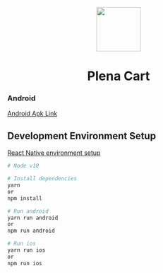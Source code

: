 <p align="center">
  <a>
    <img width="100px" src="https://iili.io/JnVHzTQ.png">
  </a>
  <h1 align="center">Plena Cart</h1>  
</p>

### Android

[Android Apk Link](https://drive.google.com/file/d/1QrwbFxriFRH5VisjojKPcqbGVKqqraHy/view?usp=sharing)

## Development Environment Setup

[React Native environment setup](https://reactnative.dev/docs/environment-setup)

```bash
# Node v18
```

```bash
# Install dependencies
yarn
or
npm install
```

```bash
# Run android
yarn run android
or
npm run android
```

```bash
# Run ios
yarn run ios
or
npm run ios
```
